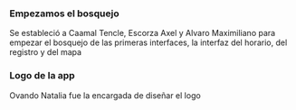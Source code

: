 ### Empezamos el bosquejo
Se estableció a Caamal Tencle, Escorza Axel y Alvaro Maximiliano para empezar el bosquejo de las primeras interfaces, la interfaz del horario, del registro y del mapa 

### Logo de la app
Ovando Natalia fue la encargada de diseñar el logo